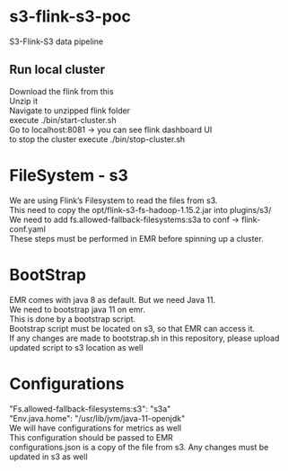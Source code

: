# s3-flink-s3-poc
S3-Flink-S3 data pipeline

## Run local cluster 
Download the flink from this \
Unzip it \
Navigate to unzipped flink folder \
execute ./bin/start-cluster.sh \
Go to localhost:8081 -> you can see flink dashboard UI \
to stop the cluster execute ./bin/stop-cluster.sh

# FileSystem - s3
We are using Flink’s Filesystem to read the files from s3. \
This need to copy the opt/flink-s3-fs-hadoop-1.15.2.jar into plugins/s3/ \
We need to add fs.allowed-fallback-filesystems:s3a to conf -> flink-conf.yaml \
These steps must be performed in EMR before spinning up a cluster.

# BootStrap
EMR comes with java 8 as default. But we need Java 11. \
We need to bootstrap java 11 on emr. \
This is done by a bootstrap script. \
Bootstrap script must be located on s3, so that EMR can access it. \
If any changes are made to bootstrap.sh in this repository, please upload updated script to s3 location as well

# Configurations
"Fs.allowed-fallback-filesystems:s3": "s3a" \
"Env.java.home":  "/usr/lib/jvm/java-11-openjdk" \
We will have configurations for metrics as well \
This configuration should be passed to EMR \
configurations.json is a copy of the file from s3. Any changes must be updated in s3 as well
